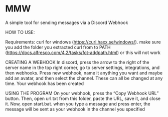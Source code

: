 # MMW
A simple tool for sending messages via a Discord Webhook

HOW TO USE:

Requirements: 
curl for windows (https://curl.haxx.se/windows/). make sure you add the folder you extracted curl from to PATH (https://docs.alfresco.com/4.2/tasks/fot-addpath.html) or this will not work

CREATING A WEBHOOK
In discord, press the arrow to the right of the server name in the top right corner, go to server settings, integrations, and then webhooks. Press new webhook, name it anything you want and maybe add an avatar, and then select the channel. These can all be changed at any time. Your webhook has been created

USING THE PROGRAM
On your webhook, press the “Copy Webhook URL” button. Then, open url.txt from this folder, paste the URL, save it, and close it. Now, open start.bat. when you type a message and press enter, the message will be sent as your webhook in the channel you specified
